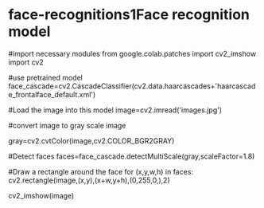 # face-recognitions1Face recognition model

#import necessary modules
from google.colab.patches import cv2_imshow
import cv2

#use pretrained model
face_cascade=cv2.CascadeClassifier(cv2.data.haarcascades+'haarcascade_frontalface_default.xml')

#Load the image into this model
image=cv2.imread('images.jpg')

#convert image to gray scale image

gray=cv2.cvtColor(image,cv2.COLOR_BGR2GRAY)

#Detect faces
faces=face_cascade.detectMultiScale(gray,scaleFactor=1.8)

#Draw a rectangle around the face
for (x,y,w,h) in faces:
  cv2.rectangle(image,(x,y),(x+w,y+h),(0,255,0,),2)

cv2_imshow(image)
